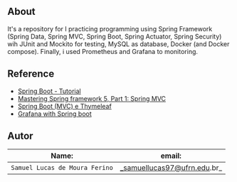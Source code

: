 ## About 


It's a repository for I practicing programming using Spring Framework (Spring Data, Spring MVC, Spring Boot, Spring Actuator, Spring Security) wih JUnit and Mockito for testing, MySQL as database, Docker (and Docker compose). Finally, i used Prometheus and Grafana to monitoring.

## Reference  

- [Spring Boot - Tutorial](https://www.vogella.com/tutorials/SpringBoot/article.html)  
- [Mastering Spring framework 5, Part 1: Spring MVC](https://www.javaworld.com/article/2078034/spring-framework-mastering-spring-mvc.html)  
- [Spring Boot (MVC) e Thymeleaf](https://www.jdevtreinamento.com.br/formacao-java-web-profissional/projeto-java-web.html)
- [Grafana with Spring boot](https://www.youtube.com/watch?v=KB-Z98-EM_g)

## Autor  

| Name: | email: |  
| ---------- | ------------- |
|`Samuel Lucas de Moura Ferino` 	| _samuellucas97@ufrn.edu.br_  

